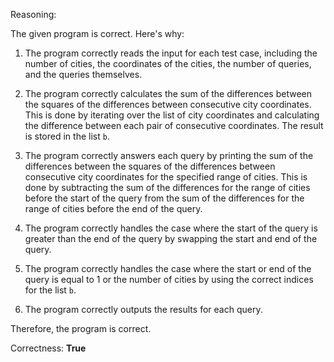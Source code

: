Reasoning:

The given program is correct. Here's why:

1. The program correctly reads the input for each test case, including the number of cities, the coordinates of the cities, the number of queries, and the queries themselves.

2. The program correctly calculates the sum of the differences between the squares of the differences between consecutive city coordinates. This is done by iterating over the list of city coordinates and calculating the difference between each pair of consecutive coordinates. The result is stored in the list `b`.

3. The program correctly answers each query by printing the sum of the differences between the squares of the differences between consecutive city coordinates for the specified range of cities. This is done by subtracting the sum of the differences for the range of cities before the start of the query from the sum of the differences for the range of cities before the end of the query.

4. The program correctly handles the case where the start of the query is greater than the end of the query by swapping the start and end of the query.

5. The program correctly handles the case where the start or end of the query is equal to 1 or the number of cities by using the correct indices for the list `b`.

6. The program correctly outputs the results for each query.

Therefore, the program is correct.

Correctness: **True**